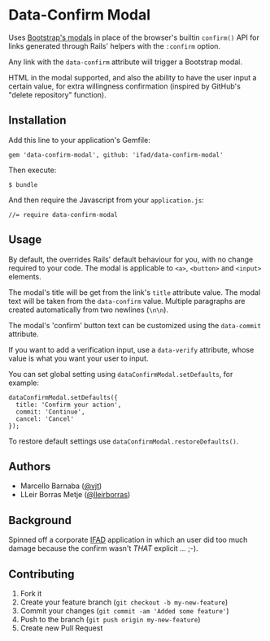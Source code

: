 # Data-Confirm Modal

Uses [Bootstrap's modals](http://twitter.github.io/bootstrap/javascript.html#modals)
in place of the browser's builtin `confirm()` API for links generated through Rails'
helpers with the `:confirm` option.

Any link with the `data-confirm` attribute will trigger a Bootstrap modal.

HTML in the modal supported, and also the ability to have the user input a
certain value, for extra willingness confirmation (inspired by GitHub's
"delete repository" function).

## Installation

Add this line to your application's Gemfile:

    gem 'data-confirm-modal', github: 'ifad/data-confirm-modal'

Then execute:

    $ bundle

And then require the Javascript from your `application.js`:

    //= require data-confirm-modal

## Usage

By default, the overrides Rails' default behaviour for you, with no change
required to your code. The modal is applicable to `<a>`, `<button>` and `<input>` 
elements.

The modal's title will be get from the link's `title` attribute value. The
modal text will be taken from the `data-confirm` value. Multiple paragraphs
are created automatically from two newlines (`\n\n`).

The modal's 'confirm' button text can be customized using the `data-commit`
attribute.

If you want to add a verification input, use a `data-verify` attribute, whose
value is what you want your user to input.

You can set global setting using `dataConfirmModal.setDefaults`, for example:

    dataConfirmModal.setDefaults({
      title: 'Confirm your action',
      commit: 'Continue',
      cancel: 'Cancel'
    });

To restore default settings use `dataConfirmModal.restoreDefaults()`.

## Authors

* Marcello Barnaba ([@vjt](https://github.com/vjt))
* LLeir Borras Metje ([@lleirborras](https://github.com/lleirborras))

## Background

Spinned off a corporate [IFAD](http://github.com/ifad/) application in which
an user did too much damage because the confirm wasn't *THAT* explicit ... ;-).

## Contributing

1. Fork it
2. Create your feature branch (`git checkout -b my-new-feature`)
3. Commit your changes (`git commit -am 'Added some feature'`)
4. Push to the branch (`git push origin my-new-feature`)
5. Create new Pull Request
